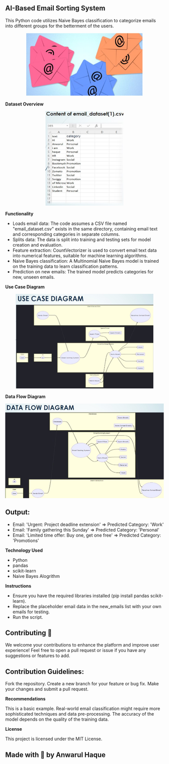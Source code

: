 ## AI-Based Email Sorting System
This Python code utilizes Naive Bayes classification to categorize emails into different groups for the betterment of the users.

<p align="center"> 
 <img src="https://github.com/Anwarulh007/AI-based-Email-Sorting-System/blob/main/Email%20sort.jpg" alt="AI-Based Email Sorting System" style="width: auto; height: 200px;"/> 
</p>

**Dataset Overview**

<p align="center"> 
 <img src="https://github.com/Anwarulh007/AI-based-Email-Sorting-System/blob/main/Data%20Overview.jpg" alt="Dataset Overview" style="width: auto; height: 300px;"/> 
</p>

**Functionality**

* Loads email data: The code assumes a CSV file named "email_dataset.csv" exists in the same directory, containing email text and corresponding categories in separate columns.
* Splits data: The data is split into training and testing sets for model creation and evaluation.
* Feature extraction: CountVectorizer is used to convert email text data into numerical features, suitable for machine learning algorithms.
* Naive Bayes classification: A Multinomial Naive Bayes model is trained on the training data to learn classification patterns.
* Prediction on new emails: The trained model predicts categories for new, unseen emails.

**Use Case Diagram**

<p align="center"> 
 <img src="https://github.com/Anwarulh007/AI-based-Email-Sorting-System/blob/main/Use%20case%20diagram.jpg" alt="Use Case Diagram" style="width: auto; height: 300px;"/> 
</p>

**Data Flow Diagram**

<p align="center"> 
 <img src="https://github.com/Anwarulh007/AI-based-Email-Sorting-System/blob/main/data%20flow%20%20diagram.jpg" alt="Data Flow Diagram" style="width: auto; height: 300px;"/> 
</p>

## Output:
* Email: 'Urgent: Project deadline extension' => Predicted Category: 'Work'
* Email: 'Family gathering this Sunday' => Predicted Category: 'Personal'
* Email: 'Limited time offer: Buy one, get one free' => Predicted Category: 'Promotions'

**Technology Used**

* Python 
* pandas
* scikit-learn
* Naive Bayes Alogrithm


**Instructions**

* Ensure you have the required libraries installed (pip install pandas scikit-learn).
* Replace the placeholder email data in the new_emails list with your own emails for testing.
* Run the script.

## Contributing 🤝

We welcome your contributions to enhance the platform and improve user experience! Feel free to open a pull request or issue if you have any suggestions or features to add.

## Contribution Guidelines:

Fork the repository.
Create a new branch for your feature or bug fix.
Make your changes and submit a pull request.

**Recommendations**

This is a basic example. Real-world email classification might require more sophisticated techniques and data pre-processing.
The accuracy of the model depends on the quality of the training data.

**License**

This project is licensed under the MIT License.

## Made with 🤍 by Anwarul Haque

